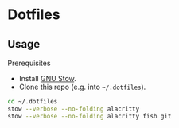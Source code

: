 # Dotfiles

## Usage

Prerequisites
* Install [GNU Stow](https://www.gnu.org/software/stow/).
* Clone this repo (e.g. into `~/.dotfiles`).

```sh
cd ~/.dotfiles
stow --verbose --no-folding alacritty
stow --verbose --no-folding alacritty fish git
```
